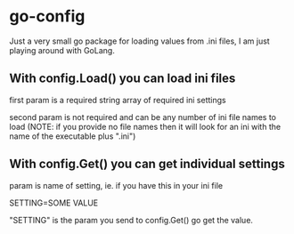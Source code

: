 # go-config
Just a very small go package for loading values from .ini files, I am just playing around with GoLang.

## With config.Load() you can load ini files

first param is a required string array of required ini settings

second param is not required and can be any number of ini file names to load (NOTE: if you provide no file names then it will look for an ini with the name of the executable plus ".ini")




## With config.Get() you can get individual settings

param is name of setting, ie. if you have this in your ini file

SETTING=SOME VALUE

"SETTING" is the param you send to config.Get() go get the value.



